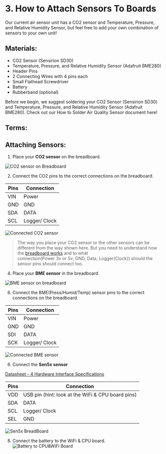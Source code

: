 # 3. How to Attach Sensors To Boards
Our current air sensor unit has a CO2 sensor and Temperature, Pressure, and Relative Humidity Sensor, but feel free to add your own combination of sensors to your own unit!

## Materials:
  + CO2 Sensor (Sensirion SD30)
  + Temperature, Pressure, and Relative Humidity Sensor (Adafruit BME280)
  + Header Pins 
  + 2 Connecting Wires with 4 pins each
  + Small Flathead Screwdriver
  + Battery
  + Rubberband (optional)

Before we begin, we suggest soldering your CO2 Sensor (Sensirion SD30) and Temperature, Pressure, and Relative Humidity Sensor (Adafruit BME280). Check out our How to Solder Air Quality Sensor document here!

## Terms:

## Attaching Sensors: 
  1. Place your **CO2 sensor** on the breadboard.
   
  ![CO2 sensor on Breadboard]()

  2. Connect the CO2 pins to the correct connections on the breadboard.

  | Pins |Connection|
  |----|----|
  |VIN | Power|
  |GND |GND|
  |SDA |DATA|
  |SCL | Logger/ Clock|

  ![Connected CO2 sensor]()
  
  > The way you place your CO2 sensor or the other sensors can be different from the way shown here.
  But you need to understand how the [breadboard works](https://youtu.be/fq6U5Y14oM4) and to what     
  connection(Power 3v or 5v, GND, Data, Logger(Clock)) should the sensor pins should connect too. 

 4. Place your **BME sensor** in the breadboard

![BME sensor on breadboard]()

  6. Connect the BME(Press/Humid/Temp) sensor pins to the correct connections on the breadboard.

  | Pins |Connection|
  |----|----|
  |VIN | Power|
  |GND |GND|
  |SDI |DATA|
  |SCK | Logger/ Clock|
  
  ![Connected BME sensor]()

   6. Connect the **Sen5x sensor**

  [Datasheet - 4 Hardware Interface Specifications ](https://sensirion.com/media/documents/6791EFA0/62A1F68F/Sensirion_Datasheet_Environmental_Node_SEN5x.pdf)
  
   | Pins |Connection|
  |----|----|
  |VDD | USB pin (hint: look at the WiFi & CPU board pins) |
  |SDA |DATA|
  |SCL | Logger/ Clock|
  |SEL|GND
  
  ![Sen5x BreadBoard]()

   8.  Connect the battery to the WiFi & CPU board.
      ![Battery to CPU&WiFi Board]()

